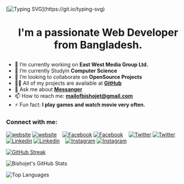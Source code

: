 
[![Typing SVG](https://readme-typing-svg.herokuapp.com?center=true&lines=Hello%2C+There...!;I'm+Bishojet+Chandra+Nath;Nice+to+meet+You!;Thank's+for+Visiting+my+Profile!)](https://git.io/typing-svg)

# <p align="center">I'm a passionate Web Developer from Bangladesh.</p>

- 🔭 I’m currently working on **East West Media Group Ltd.**
- 🌱 I’m currently Studyin **Computer Science**
- 👯 I’m looking to collaborate on **OpenSource Projects**
- 👨‍💻 All of my projects are available at **[GitHub](https://github.com/bishojet)**
- 💬 Ask me about **[Messanger](https://m.me/bishojetbd/)**
- 📫 How to reach me: **mailofbishojet@gmail.com**
- ⚡ Fun fact: **I play games and watch movie very often.**



### Connect with me:

[![website](./img/globe-light.svg)](https://bishojet.me#gh-light-mode-only)
[![website](./img/globe-dark.svg)](https://bishojet.me#gh-dark-mode-only)
&nbsp;&nbsp;
[![Facebook](./img/twitter-light.svg)](https://facebook.com/bishojetbd#gh-light-mode-only)
[![Facebook](./img/twitter-dark.svg)](https://facebook.com/bishojetbd#gh-dark-mode-only)
&nbsp;&nbsp;
[![Twitter](./img/twitter-light.svg)](https://twitter.com/bishojetdhaka#gh-light-mode-only)
[![Twitter](./img/twitter-dark.svg)](https://twitter.com/bishojetdhaka#gh-dark-mode-only)
&nbsp;&nbsp;
[![Linkedin](./img/linkedin-light.svg)](https://linkedin.com/in/bishojetchandranath#gh-light-mode-only)
[![Linkedin](./img/linkedin-dark.svg)](https://linkedin.com/in/bishojetchandranath#gh-dark-mode-only)
&nbsp;&nbsp;
[![Instagram](./img/instagram-light.svg)](https://instagram.com/bishojetchandranath#gh-light-mode-only)
[![Instagram](./img/instagram-dark.svg)](https://instagram.com/bishojetchandranath#gh-dark-mode-only)


[![GitHub Streak](http://github-readme-streak-stats.herokuapp.com?user=bishojet&theme=radical&hide_border=true&date_format=j%20M%5B%20Y%5D)](https://git.io/streak-stats)

![Bishojet's GitHub Stats](https://github-readme-stats.vercel.app/api?username=bishojet&show_icons=true&theme=radical)

![Top Languages](https://github-readme-stats.vercel.app/api/top-langs/?username=bishojet&show_icons=true&theme=radical)





